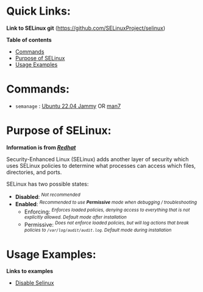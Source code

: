 # Quick Links:
**Link to SELinux git** (https://github.com/SELinuxProject/selinux)

**Table of contents**
- [Commands](#commands)
- [Purpose of SELinux](#purpose-of-selinux)
- [Usage Examples](#usage-examples)

# Commands:
- `semanage` : [Ubuntu 22.04 Jammy](https://manpages.ubuntu.com/manpages/jammy/man8/semanage.8.html) OR [man7](https://www.man7.org/linux/man-pages/man8/semanage.8.html)

# Purpose of SELinux:
**Information is from _[Redhat](https://access.redhat.com/documentation/en-us/red_hat_enterprise_linux/9/html/configuring_basic_system_settings/assembly_configuring-system-security_configuring-basic-system-settings#con_managing-basic-selinux-settings_assembly_configuring-system-security)_**

Security-Enhanced Linux (SELinux) adds another layer of security which uses SELinux policies to determine what processes can access which files, directories, and ports.

SELinux has two possible states:
- **Disabled**: _<sup>Not recommended</sup>_
- **Enabled**: _<sup>Recommended to use **Permissive** mode when debugging / troubleshooting</sup>_
  - Enforcing: _<sup>Enforces loaded policies, denying access to everything that is not explicitly allowed. Default mode after installation</sup>_
  - Permissive: _<sup>Does not enforce loaded policies, but will log actions that break policies to `/var/log/audit/audit.log`. Default mode during installation</sup>_
 
# Usage Examples:
**Links to examples**
- [Disable Selinux](SELinux/disable-selinux.md)





















